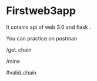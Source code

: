# Firstweb3app
<P>It cotains api of web 3.0 and flask .</P>
<p>You can practice on postman</p>
<p>/get_chain</p>
<p>/mine</p>
<p>#valid_chain</p>
